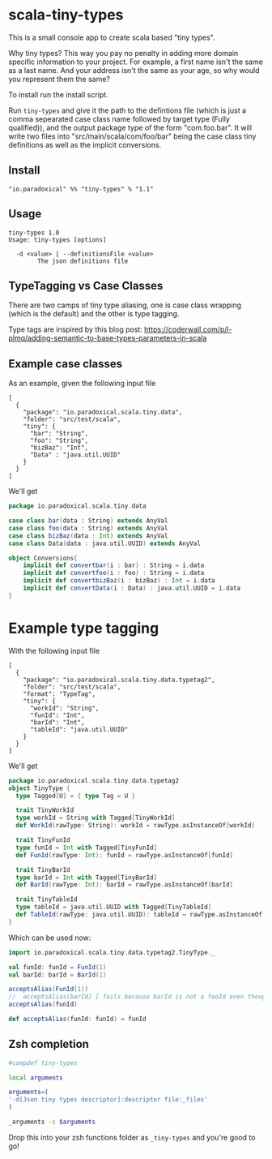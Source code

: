 # scala-tiny-types

This is a small console app to create scala based "tiny types". 

Why tiny types? This way you pay no penalty in adding more domain specific information to your project. For example,
a first name isn't the same as a last name. And your address isn't the same as your age, so why would you represent them the same?

To install run the install script.

Run `tiny-types` and give it the path to the defintions file (which is just a comma sepearated case class name followed by target type (Fully qualified)),
and the output package type of the form "com.foo.bar".  It will write two files into "src/main/scala/com/foo/bar" being the case class tiny 
definitions as well as the implicit conversions.

## Install

```
"io.paradoxical" %% "tiny-types" % "1.1"
```

## Usage

```
tiny-types 1.0
Usage: tiny-types [options]

  -d <value> | --definitionsFile <value>
        The json definitions file
```        

## TypeTagging vs Case Classes

There are two camps of tiny type aliasing, one is case class wrapping (which is the default) and the other is type tagging.

Type tags are inspired by this blog post: https://coderwall.com/p/l-plmq/adding-semantic-to-base-types-parameters-in-scala

## Example case classes

As an example, given the following input file

```
[
  {
    "package": "io.paradoxical.scala.tiny.data",
    "folder": "src/test/scala",
    "tiny": {
      "bar": "String",
      "foo": "String",
      "bizBaz": "Int",
      "Data" : "java.util.UUID"
    }
  }
]
```

We'll get 

```scala
package io.paradoxical.scala.tiny.data

case class bar(data : String) extends AnyVal
case class foo(data : String) extends AnyVal
case class bizBaz(data : Int) extends AnyVal
case class Data(data : java.util.UUID) extends AnyVal

object Conversions{
    implicit def convertbar(i : bar) : String = i.data
    implicit def convertfoo(i : foo) : String = i.data
    implicit def convertbizBaz(i : bizBaz) : Int = i.data
    implicit def convertData(i : Data) : java.util.UUID = i.data
}
```

# Example type tagging

With the following input file

```
[
  {
    "package": "io.paradoxical.scala.tiny.data.typetag2",
    "folder": "src/test/scala",
    "format": "TypeTag",
    "tiny": {
      "workId": "String",
      "funId": "Int",
      "barId": "Int",
      "tableId": "java.util.UUID"
    }
  }
]
```

We'll get

```scala
package io.paradoxical.scala.tiny.data.typetag2
object TinyType {
  type Tagged[U] = { type Tag = U }

  trait TinyWorkId
  type workId = String with Tagged[TinyWorkId]
  def WorkId(rawType: String): workId = rawType.asInstanceOf[workId]

  trait TinyFunId
  type funId = Int with Tagged[TinyFunId]
  def FunId(rawType: Int): funId = rawType.asInstanceOf[funId]

  trait TinyBarId
  type barId = Int with Tagged[TinyBarId]
  def BarId(rawType: Int): barId = rawType.asInstanceOf[barId]

  trait TinyTableId
  type tableId = java.util.UUID with Tagged[TinyTableId]
  def TableId(rawType: java.util.UUID): tableId = rawType.asInstanceOf[tableId]
}
```

Which can be used now:

```scala
import io.paradoxical.scala.tiny.data.typetag2.TinyType._

val funId: funId = FunId(1)
val barId: barId = BarId(1)

acceptsAlias(FunId(1))
//  acceptsAlias(barId) [ fails because barId is not a fooId even though they are both int ]
acceptsAlias(funId)

def acceptsAlias(funId: funId) = funId
```

## Zsh completion

```zsh
#compdef tiny-types

local arguments

arguments=(
'-d[Json tiny types descriptor]:descriptor file:_files'
)

_arguments -s $arguments
```

Drop this into your zsh functions folder as `_tiny-types` and you're good to go!


 
